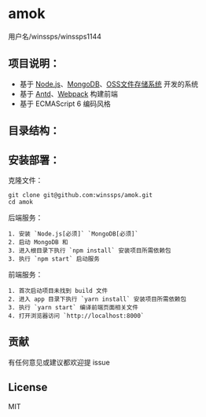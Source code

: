 # amok

用户名/winssps/winssps1144

## 项目说明：

- 基于 [Node.js](https://nodejs.org)、[MongoDB](https://www.mongodb.org)、[OSS文件存储系统](https://oss.console.aliyun.com/) 开发的系统
- 基于 [Antd](https://ant.design/index-cn)、[Webpack](http://webpack.github.io) 构建前端
- 基于 ECMAScript 6 编码风格

## 目录结构：


##  安装部署：

克隆文件：
```
git clone git@github.com:winssps/amok.git
cd amok
```

后端服务：
```
1. 安装 `Node.js[必须]` `MongoDB[必须]` 
2. 启动 MongoDB 和 
3. 进入根目录下执行 `npm install` 安装项目所需依赖包
3. 执行 `npm start` 启动服务
```

前端服务：
```
1. 首次启动项目未找到 build 文件
2. 进入 app 目录下执行 `yarn install` 安装项目所需依赖包
3. 执行 `yarn start` 编译前端页面相关文件
4. 打开浏览器访问 `http://localhost:8000`
```



##  贡献

有任何意见或建议都欢迎提 issue

##  License

MIT
